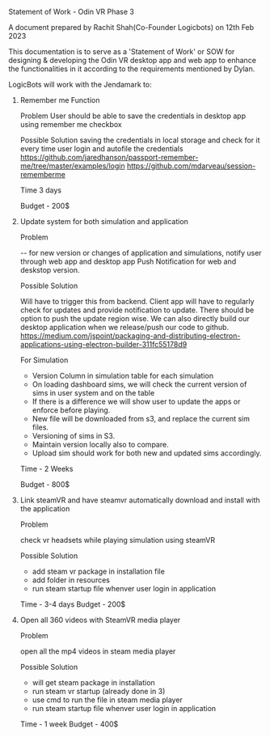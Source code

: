 Statement of Work - Odin VR Phase 3

A document prepared by Rachit Shah(Co-Founder Logicbots) on 12th Feb 2023

This documentation is to serve as a 'Statement of Work' or SOW for designing & developing the Odin VR desktop app and web app to enhance the functionalities in it according to the requirements mentioned by Dylan.

LogicBots will work with the Jendamark to:


1) Remember me Function
    
    Problem
   User should be able to save the credentials in desktop app using remember me checkbox
    
    Possible Solution
    saving the credentials in local storage and check for it every time user login and autofile the credentials 
	 https://github.com/jaredhanson/passport-remember-me/tree/master/examples/login
    https://github.com/mdarveau/session-rememberme
    
    Time
    3 days 
    
	Budget - 200$
	
2) Update system for both simulation and application

    Problem
    
    -- for new version or changes of application and simulations, notify user through web app and desktop app
    Push Notification for web and deskstop version.
    
    Possible Solution
    
    Will have to trigger this from backend. Client app will have to regularly check for updates and provide notification to update. 
    There should be option to push the update region wise. We can also directly build our desktop application when we release/push our code to github.
    https://medium.com/jspoint/packaging-and-distributing-electron-applications-using-electron-builder-311fc55178d9
    
    For Simulation
   -  Version Column in simulation table for each simulation
   -  On loading dashboard sims, we will check the current version of sims in user system and on the table
   -  If there is a difference we will show user to update the apps or enforce before playing.
   -  New file will be downloaded from s3, and replace the current sim files.
   -  Versioning of sims in S3.
   - Maintain version locally also to compare.
   -  Upload sim should work for both new and updated sims accordingly.
   
   Time - 2 Weeks
  
	Budget - 800$
	
3) Link steamVR and have steamvr automatically download and install with the application
    
    Problem
    
    check vr headsets while playing simulation using steamVR
    
    Possible Solution
    
    - add steam vr package in installation file
    - add folder in resources
    - run steam startup file whenver user login in application
    
    Time - 3-4 days
    Budget - 200$
    
4) Open all 360 videos with SteamVR media player

     Problem
    
    open all the mp4 videos in steam media player
    
    Possible Solution
    
    - will get steam package in installation
    - run steam vr startup (already done in 3)
    - use cmd to run the file in steam media player
    - run steam startup file whenver user login in application

    Time - 1 week
    Budget - 400$
    
